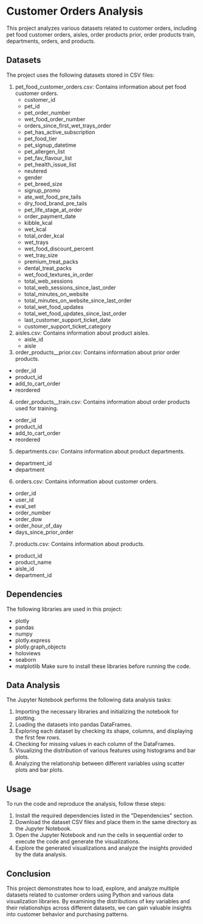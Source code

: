 # Customer Orders Analysis
This project analyzes various datasets related to customer orders, including pet food customer orders, aisles, order products prior, order products train, departments, orders, and products.

## Datasets
The project uses the following datasets stored in CSV files:

1. pet_food_customer_orders.csv: Contains information about pet food customer orders.
   - customer_id
   - pet_id
   - pet_order_number
   - wet_food_order_number
   - orders_since_first_wet_trays_order
   - pet_has_active_subscription
   - pet_food_tier
   - pet_signup_datetime
   - pet_allergen_list
   - pet_fav_flavour_list
   - pet_health_issue_list
   - neutered
   - gender
   - pet_breed_size
   - signup_promo
   - ate_wet_food_pre_tails
   - dry_food_brand_pre_tails
   - pet_life_stage_at_order
   - order_payment_date
   - kibble_kcal
   - wet_kcal
   - total_order_kcal
   - wet_trays
   - wet_food_discount_percent
   - wet_tray_size
   - premium_treat_packs
   - dental_treat_packs
   - wet_food_textures_in_order
   - total_web_sessions
   - total_web_sessions_since_last_order
   - total_minutes_on_website
   - total_minutes_on_website_since_last_order
   - total_wet_food_updates
   - total_wet_food_updates_since_last_order
   - last_customer_support_ticket_date
   - customer_support_ticket_category
2. aisles.csv: Contains information about product aisles.
    - aisle_id
    - aisle
3. order_products__prior.csv: Contains information about prior order products.
  - order_id
  - product_id
  - add_to_cart_order
  - reordered
4. order_products__train.csv: Contains information about order products used for training.
  - order_id
  - product_id
  - add_to_cart_order
  - reordered
5. departments.csv: Contains information about product departments.
  - department_id
  - department
6. orders.csv: Contains information about customer orders.
  - order_id
  - user_id
  - eval_set
  - order_number
  - order_dow
  - order_hour_of_day
  - days_since_prior_order
7. products.csv: Contains information about products.
  - product_id
  - product_name
  - aisle_id
  - department_id

## Dependencies
The following libraries are used in this project:

  - plotly
  - pandas
  - numpy
  - plotly.express
  - plotly.graph_objects
  - holoviews
  - seaborn
  - matplotlib
Make sure to install these libraries before running the code.

## Data Analysis
The Jupyter Notebook performs the following data analysis tasks:

  1. Importing the necessary libraries and initializing the notebook for plotting.
  2. Loading the datasets into pandas DataFrames.
  3. Exploring each dataset by checking its shape, columns, and displaying the first few rows.
  4. Checking for missing values in each column of the DataFrames.
  5. Visualizing the distribution of various features using histograms and bar plots.
  6. Analyzing the relationship between different variables using scatter plots and bar plots.

## Usage
To run the code and reproduce the analysis, follow these steps:

  1. Install the required dependencies listed in the "Dependencies" section.
  2. Download the dataset CSV files and place them in the same directory as the Jupyter Notebook.
  3. Open the Jupyter Notebook and run the cells in sequential order to execute the code and generate the visualizations.
  4. Explore the generated visualizations and analyze the insights provided by the data analysis.

## Conclusion
This project demonstrates how to load, explore, and analyze multiple datasets related to customer orders using Python and various data visualization libraries. By examining the distributions of key variables and their relationships across different datasets, we can gain valuable insights into customer behavior and purchasing patterns.
